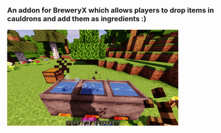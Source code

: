 ### An addon for BreweryX which allows players to drop items in cauldrons and add them as ingredients :)
![DroppableCauldronsVid_1.gif](assets/DroppableCauldronsVid_1.gif)
